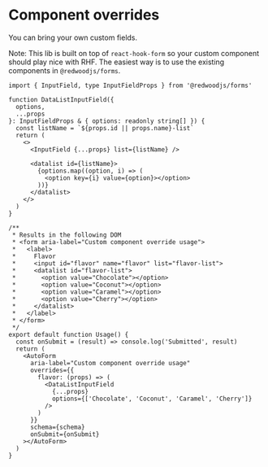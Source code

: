 # Component overrides

You can bring your own custom fields.

Note: This lib is built on top of `react-hook-form` so your custom component should play nice with RHF.
The easiest way is to use the existing components in `@redwoodjs/forms`.

```tsx
import { InputField, type InputFieldProps } from '@redwoodjs/forms'

function DataListInputField({
  options,
  ...props
}: InputFieldProps & { options: readonly string[] }) {
  const listName = `${props.id || props.name}-list`
  return (
    <>
      <InputField {...props} list={listName} />

      <datalist id={listName}>
        {options.map((option, i) => (
          <option key={i} value={option}></option>
        ))}
      </datalist>
    </>
  )
}

/**
 * Results in the following DOM
 * <form aria-label="Custom component override usage">
 *   <label>
 *     Flavor
 *     <input id="flavor" name="flavor" list="flavor-list">
 *     <datalist id="flavor-list">
 *       <option value="Chocolate"></option>
 *       <option value="Coconut"></option>
 *       <option value="Caramel"></option>
 *       <option value="Cherry"></option>
 *     </datalist>
 *   </label>
 * </form>
 */
export default function Usage() {
  const onSubmit = (result) => console.log('Submitted', result)
  return (
    <AutoForm
      aria-label="Custom component override usage"
      overrides={{
        flavor: (props) => (
          <DataListInputField
            {...props}
            options={['Chocolate', 'Coconut', 'Caramel', 'Cherry']}
          />
        )
      }}
      schema={schema}
      onSubmit={onSubmit}
    ></AutoForm>
  )
}
```
